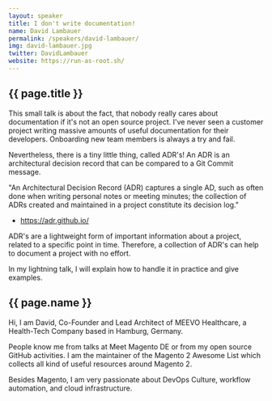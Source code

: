 ```yaml
---
layout: speaker
title: I don't write documentation! 
name: David Lambauer
permalink: /speakers/david-lambauer/
img: david-lambauer.jpg
twitter: DavidLambauer
website: https://run-as-root.sh/
---
```


## {{ page.title }}
This small talk is about the fact, that nobody really cares about documentation if it's not an open source project. I've 
never seen a customer project writing massive amounts of useful documentation for their developers. Onboarding new team 
members is always a try and fail.

Nevertheless, there is a tiny little thing, called ADR's! An ADR is an architectural decision record that can be 
compared to a Git Commit message.

"An Architectural Decision Record (ADR) captures a single AD, such as often done when writing personal notes or meeting 
minutes; the collection of ADRs created and maintained in a project constitute its decision log." 
- https://adr.github.io/

ADR's are a lightweight form of important information about a project, related to a specific point in time. Therefore, a
 collection of ADR's can help to document a project with no effort.

In my lightning talk, I will explain how to handle it in practice and give examples.

## {{ page.name }}
Hi, I am David, Co-Founder and Lead Architect of MEEVO Healthcare, a Health-Tech Company based in Hamburg, Germany.

People know me from talks at Meet Magento DE or from my open source GitHub activities. I am the maintainer of the 
Magento 2 Awesome List which collects all kind of useful resources around Magento 2.

Besides Magento, I am very passionate about DevOps Culture, workflow automation, and cloud infrastructure.